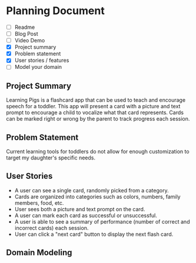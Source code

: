 # Planning Document

- [ ] Readme
- [ ] Blog Post
- [ ] Video Demo
- [x] Project summary
- [x] Problem statement
- [x] User stories / features
- [ ] Model your domain

## Project Summary

Learning Pigs is a flashcard app that can be used to teach and encourage speech for a toddler. This app will present a card with a picture and text prompt to encourage a child to vocalize what that card represents. Cards can be marked right or wrong by the parent to track progress each session.

## Problem Statement

Current learning tools for toddlers do not allow for enough customization to target my daughter's specific needs.

## User Stories

- A user can see a single card, randomly picked from a category.
- Cards are organized into categories such as colors, numbers, family members, food, etc.
- User sees both a picture and text prompt on the card.
- A user can mark each card as successful or unsuccessful.
- A user is able to see a summary of performance (number of correct and incorrect cards) each session.
- User can click a "next card" button to display the next flash card.

## Domain Modeling
